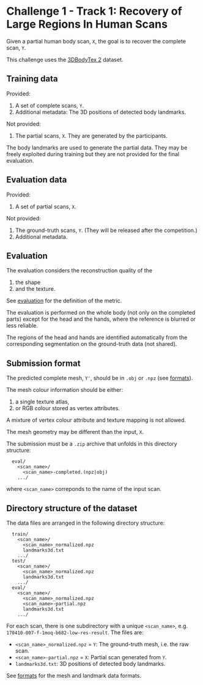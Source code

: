 # Challenge 1 - Track 1: Recovery of Large Regions In Human Scans

Given a partial human body scan, `X`, the goal is to recover the complete scan,
`Y`.

This challenge uses the [3DBodyTex 2](dataset_3dbodytex2.md) dataset.


## Training data

Provided:

1. A set of complete scans, `Y`.
2. Additional metadata: The 3D positions of detected body landmarks.

Not provided:

1. The partial scans, `X`. They are generated by the participants.

The body landmarks are used to generate the partial data.
They may be freely exploited during training but they are not provided for the
final evaluation.


## Evaluation data

Provided:

1. A set of partial scans, `X`.

Not provided:

1. The ground-truth scans, `Y`.
   (They will be released after the competition.)
2. Additional metadata.


## Evaluation

The evaluation considers the reconstruction quality of the

1. the shape
2. and the texture.

See [evaluation](evaluation.md) for the definition of the metric.

The evaluation is performed on the whole body (not only on the completed parts)
except for the head and the hands, where the reference is blurred or less
reliable.

The regions of the head and hands are identified automatically from the
corresponding segmentation on the ground-truth data (not shared).


## Submission format

The predicted complete mesh, `Y'`, should be in `.obj` or `.npz` (see
[formats](formats.md)).

The mesh colour information should be either:

1. a single texture atlas,
2. or RGB colour stored as vertex attributes.

A mixture of vertex colour attribute and texture mapping is not allowed.

The mesh geometry may be different than the input, `X`.

The submission must be a `.zip` archive that unfolds in this directory
structure:

```
  eval/
    <scan_name>/
      <scan_name>-completed.(npz|obj)
    .../
```

where `<scan_name>` correponds to the name of the input scan.


## Directory structure of the dataset

The data files are arranged in the following directory structure:

```
  train/
    <scan_name>/
      <scan_name>_normalized.npz
      landmarks3d.txt
    .../
  test/
    <scan_name>/
      <scan_name>_normalized.npz
      landmarks3d.txt
    .../
  eval/
    <scan_name>/
      <scan_name>_normalized.npz
      <scan_name>-partial.npz
      landmarks3d.txt
    .../
```

For each scan, there is one subdirectory with a unique `<scan_name>`,
e.g. `170410-007-f-1moq-b682-low-res-result`.
The files are:

* `<scan_name>_normalized.npz` = `Y`:
  The ground-truth mesh, i.e. the raw scan.
* `<scan_name>-partial.npz` = `X`:
  Partial scan generated from `Y`.
* `landmarks3d.txt`: 3D positions of detected body landmarks.

See [formats](formats.md) for the mesh and landmark data formats.
